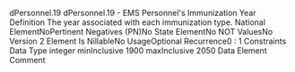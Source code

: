 

dPersonnel.19
dPersonnel.19 - EMS Personnel's Immunization Year
Definition
The year associated with each immunization type.
National ElementNoPertinent Negatives (PN)No
State ElementNo
NOT ValuesNo
Version 2 Element
Is NillableNo
UsageOptional
Recurrence0 : 1
Constraints
Data Type
integer
minInclusive
1900
maxInclusive
2050
Data Element Comment